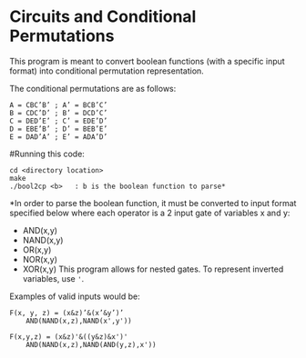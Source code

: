 # Circuits and Conditional Permutations
This program is meant to convert boolean functions (with a specific input format) into conditional permutation representation. 

The conditional permutations are as follows:
   
    A = CBC’B’ ; A’ = BCB’C’
	B = CDC’D’ ; B’ = DCD’C’
	C = DED’E’ ; C’ = EDE’D’
	D = EBE’B’ ; D’ = BEB’E’
	E = DAD’A’ ; E’ = ADA’D’

#Running this code:

	cd <directory location>
	make 
	./bool2cp <b>	: b is the boolean function to parse*

*In  order to parse the boolean function, it must be converted to input format specified below where each operator is a 2 input gate of variables x and y:
* AND(x,y)
* NAND(x,y)
* OR(x,y)
* NOR(x,y)
* XOR(x,y)
This program allows for nested gates. To represent inverted variables, use `'`. 

Examples of valid inputs would be:

	F(x, y, z) = (x&z)’&(x’&y’)’
		AND(NAND(x,z),NAND(x',y'))

	F(x,y,z) = (x&z)'&((y&z)&x')'
		AND(NAND(x,z),NAND(AND(y,z),x'))


